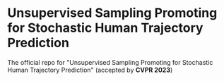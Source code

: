 # Unsupervised Sampling Promoting for Stochastic Human Trajectory Prediction
The official repo for "Unsupervised Sampling Promoting for Stochastic Human Trajectory Prediction" (accepted by **CVPR 2023**)
